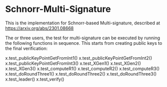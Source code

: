 # Schnorr-Multi-Signature
This is the implementation for Schnorr-based Multi-signature, described at https://arxiv.org/abs/2301.08668 

The or three users,
the test for multi-signature can be executed by running the following functions in sequence.
This starts from creating public keys to the final verification:

x.test_publicKeyPointGetFromInt1()
x.test_publicKeyPointGetFromInt2()
x.test_publicKeyPointGetFromInt3()
x.test_XGen1()
x.test_XGen2()
x.test_XGen3()
x.test_computeR1()
x.test_computeR2()
x.test_computeR3()
x.test_doRoundThree1()
x.test_doRoundThree2()
x.test_doRoundThree3()
x.test_leader()
x.test_verify()
